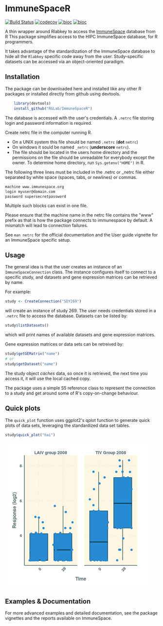 ImmuneSpaceR
============

[![Build Status](https://travis-ci.org/RGLab/ImmuneSpaceR.svg?branch=dev)](https://travis-ci.org/RGLab/ImmuneSpaceR)
[![codecov](https://codecov.io/gh/RGLab/ImmuneSpaceR/branch/dev/graph/badge.svg)](https://codecov.io/gh/RGLab/ImmuneSpaceR/branch/dev)
[![bioc](http://www.bioconductor.org/shields/downloads/ImmuneSpaceR.svg)](https://bioconductor.org/packages/stats/bioc/ImmuneSpaceR/) 
[![bioc](http://www.bioconductor.org/shields/years-in-bioc/ImmuneSpaceR.svg)](http://bioconductor.org/packages/devel/bioc/html/ImmuneSpaceR.html)

A thin wrapper around Rlabkey to access the [ImmuneSpace]("https://www.immunespace.org") database from R
This package simplifies access to the HIPC ImmuneSpace database, for R programmers.

It takes advantage of the standardization of the ImmuneSpace database to hide all the `Rlabkey` specific code away from the user.
Study-specific datasets can be accessed via an object-oriented paradigm.

## Installation
The package can be downloaded here and installed like any other R packages or installed directly from github using devtools.

```R
    library(devtools)
    install_github("RGLab/ImmuneSpaceR")
```

The database is accessed with the user's credentials. A `.netrc` file storing login and password information is required.

Create netrc file in the computer running R.

* On a UNIX system this file should be named `.netrc` (**dot** `netrc`) 
* On windows it sould be named `_netrc` (**underscore** `netrc`). 
* The file should be located in the users home directory and the permissions
on the file should be unreadable for everybody except the owner. To determine
home directory, run `Sys.getenv("HOME")` in R.

The following three lines must be included in the .netrc or _netrc file either
separated by white space (spaces, tabs, or newlines) or commas.

```
machine www.immunespace.org
login myuser@domain.com
password supersecretpassword
```

Multiple such blocks can exist in one file.

Please ensure that the machine name in the netrc file contains the "www" prefix 
as that is how the package connects to immunespace by default. A mismatch will 
lead to connection failures. 

See `man netrc` for the official documentation and the User guide vignette for an
ImmuneSpace specific setup.

## Usage
The general idea is that the user creates an instance of an `ImmuneSpaceConnection` class. 
The instance configures itself to connect to a specific study, and datasets and gene expression matrices can be retrieved by name.

For example:

```R
study <- CreateConnection("SDY269")
```

will create an instance of study 269.  The user needs credentials stored in a `.netrc` file to access the database. 
Datasets can be listed by:

```R
study$listDatasets()
```

which will print names of available datasets and gene expression matrices.

Gene expression matrices or data sets can be retreived by:

```R
study$getGEMatrix("name")
# or
study$getDataset("name")
```

The study object *caches* data, so once it is retrieved, the next time you access it, it will use the local cached copy. 

The package uses a simple S5 reference class to represent the connection to a study and get around some of R's copy-on-change behaviour.

## Quick plots

The `quick_plot` function uses ggplot2's qplot function to generate quick plots of data sets, leveraging the standardized data set tables. 

```R
study$quick_plot("hai")
```
![](./inst/img/qpHai.png)


## Examples & Documentation
For more advanced examples and detailed documentation, see the package vignettes
and the reports available on ImmuneSpace.
